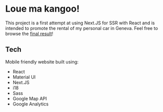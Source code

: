 # Loue ma kangoo!

This project is a first attempt at using Next.JS for SSR with React and is intended to promote the rental of my personal car in Geneva.
Feel free to browse the [final result](https://louemakangoo.ch)!

## Tech

Mobile friendly website built using:

- React
- Material UI
- Next.JS
- i18
- Sass
- Google Map API
- Google Analytics
